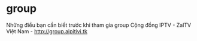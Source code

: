 # group
Những điều bạn cần biết trước khi tham gia group Cộng đồng IPTV - ZalTV Việt Nam - http://group.aipitivi.tk
